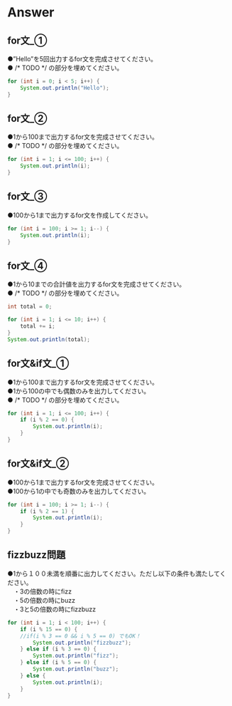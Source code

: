# Answer

## for文_①
●”Hello”を5回出力するfor文を完成させてください。    
● /* TODO */ の部分を埋めてください。  

```java
for (int i = 0; i < 5; i++) {
    System.out.println("Hello");
}
```

## for文_②
●1から100まで出力するfor文を完成させてください。    
● /* TODO */ の部分を埋めてください。  

```java
for (int i = 1; i <= 100; i++) {
    System.out.println(i);
}
```

## for文_③
●100から1まで出力するfor文を作成してください。    

```java
for (int i = 100; i >= 1; i--) {
    System.out.println(i);
}
```

## for文_④
●1から10までの合計値を出力するfor文を完成させてください。    
● /* TODO */ の部分を埋めてください。  

```java
int total = 0;

for (int i = 1; i <= 10; i++) {
    total += i;
}
System.out.println(total);
```

## for文&if文_①
●1から100まで出力するfor文を完成させてください。  
●1から100の中でも偶数のみを出力してください。      
● /* TODO */ の部分を埋めてください。  

```java
for (int i = 1; i <= 100; i++) {
    if (i % 2 == 0) {
        System.out.println(i);
    }
}
```

## for文&if文_②
●100から1まで出力するfor文を完成させてください。  
●100から1の中でも奇数のみを出力してください。  

```java
for (int i = 100; i >= 1; i--) {
    if (i % 2 == 1) {
        System.out.println(i);
    }  
}
```

## fizzbuzz問題
●1から１００未満を順番に出力してください。ただし以下の条件も満たしてください。    
　・3の倍数の時にfizz    
　・5の倍数の時にbuzz    
　・3と5の倍数の時にfizzbuzz    

```java
for (int i = 1; i < 100; i++) {
    if (i % 15 == 0) {
    //if(i % 3 == 0 && i % 5 == 0) でもOK！
        System.out.println("fizzbuzz");
    } else if (i % 3 == 0) {
        System.out.println("fizz");
    } else if (i % 5 == 0) {
        System.out.println("buzz");
    } else {
        System.out.println(i);
    }
}
```
